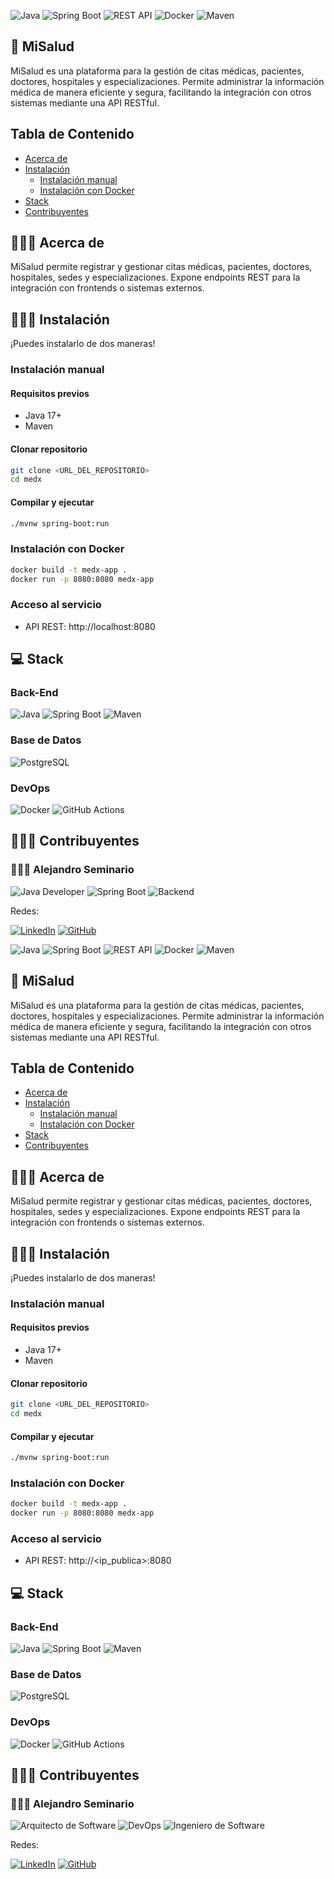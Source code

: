 ![Java](https://img.shields.io/badge/java-%23ED8B00.svg?style=for-the-badge&logo=openjdk&logoColor=white)
![Spring Boot](https://img.shields.io/badge/Spring_Boot-6DB33F?style=for-the-badge&logo=spring-boot&logoColor=white)
![REST API](https://img.shields.io/badge/REST_API-blue?style=for-the-badge)
![Docker](https://img.shields.io/badge/Docker-2496ED?style=for-the-badge&logo=docker&logoColor=white)
![Maven](https://img.shields.io/badge/Maven-C71A36?style=for-the-badge&logo=apache-maven&logoColor=white)

## 🏥 MiSalud

MiSalud es una plataforma para la gestión de citas médicas, pacientes, doctores, hospitales y especializaciones. Permite administrar la información médica de manera eficiente y segura, facilitando la integración con otros sistemas mediante una API RESTful.

## Tabla de Contenido
- [Acerca de](#-acerca-de)
- [Instalación](#-instalación)
  - [Instalación manual](#instalación-manual)
  - [Instalación con Docker](#instalación-con-docker)
- [Stack](#-stack)
- [Contribuyentes](#-contribuyentes)

## 👩🏻‍💻 Acerca de

MiSalud permite registrar y gestionar citas médicas, pacientes, doctores, hospitales, sedes y especializaciones. Expone endpoints REST para la integración con frontends o sistemas externos.

## 👩🏻‍🔬 Instalación

¡Puedes instalarlo de dos maneras!

### Instalación manual

#### Requisitos previos
- Java 17+
- Maven

#### Clonar repositorio
```bash
git clone <URL_DEL_REPOSITORIO>
cd medx
```

#### Compilar y ejecutar
```bash
./mvnw spring-boot:run
```

### Instalación con Docker

```bash
docker build -t medx-app .
docker run -p 8080:8080 medx-app
```

### Acceso al servicio
- API REST: http://localhost:8080

## 💻 Stack

### Back-End
![Java](https://img.shields.io/badge/Java-ED8B00?style=for-the-badge&logo=java&logoColor=white)
![Spring Boot](https://img.shields.io/badge/Spring_Boot-6DB33F?style=for-the-badge&logo=spring-boot&logoColor=white)
![Maven](https://img.shields.io/badge/Maven-C71A36?style=for-the-badge&logo=apache-maven&logoColor=white)

### Base de Datos
![PostgreSQL](https://img.shields.io/badge/PostgreSQL-316192?style=for-the-badge&logo=postgresql&logoColor=white)

### DevOps
![Docker](https://img.shields.io/badge/Docker-2496ED?style=for-the-badge&logo=docker&logoColor=white)
![GitHub Actions](https://img.shields.io/badge/github%20actions-%232671E5.svg?style=for-the-badge&logo=githubactions&logoColor=white)

## 👩🏻‍🔬 Contribuyentes

### 🧑🏻‍🔬 Alejandro Seminario
![Java Developer](https://img.shields.io/badge/Java_Developer-orange)
![Spring Boot](https://img.shields.io/badge/Spring_Boot-6DB33F)
![Backend](https://img.shields.io/badge/Backend-blue)

Redes:

[![LinkedIn][1]][2] [![GitHub][3]][4]

[1]:  https://img.shields.io/badge/linkedin-%230077B5.svg?style=for-the-badge&logo=linkedin&logoColor=white
[2]:  https://www.linkedin.com/in/alejandroseminariomedina/
[3]:  https://img.shields.io/badge/github-%23121011.svg?style=for-the-badge&logo=github&logoColor=white
[4]:  https://github.com/seminarioA

![Java](https://img.shields.io/badge/java-%23ED8B00.svg?style=for-the-badge&logo=openjdk&logoColor=white)
![Spring Boot](https://img.shields.io/badge/Spring_Boot-6DB33F?style=for-the-badge&logo=spring-boot&logoColor=white)
![REST API](https://img.shields.io/badge/REST_API-blue?style=for-the-badge)
![Docker](https://img.shields.io/badge/Docker-2496ED?style=for-the-badge&logo=docker&logoColor=white)
![Maven](https://img.shields.io/badge/Maven-C71A36?style=for-the-badge&logo=apache-maven&logoColor=white)

## 🏥 MiSalud

MiSalud es una plataforma para la gestión de citas médicas, pacientes, doctores, hospitales y especializaciones. Permite administrar la información médica de manera eficiente y segura, facilitando la integración con otros sistemas mediante una API RESTful.

## Tabla de Contenido
- [Acerca de](#-acerca-de)
- [Instalación](#-instalación)
  - [Instalación manual](#instalación-manual)
  - [Instalación con Docker](#instalación-con-docker)
- [Stack](#-stack)
- [Contribuyentes](#-contribuyentes)

## 👩🏻‍💻 Acerca de

MiSalud permite registrar y gestionar citas médicas, pacientes, doctores, hospitales, sedes y especializaciones. Expone endpoints REST para la integración con frontends o sistemas externos.

## 👩🏻‍🔬 Instalación

¡Puedes instalarlo de dos maneras!

### Instalación manual

#### Requisitos previos
- Java 17+
- Maven

#### Clonar repositorio
```bash
git clone <URL_DEL_REPOSITORIO>
cd medx
```

#### Compilar y ejecutar
```bash
./mvnw spring-boot:run
```

### Instalación con Docker

```bash
docker build -t medx-app .
docker run -p 8080:8080 medx-app
```

### Acceso al servicio
- API REST: http://<ip_publica>:8080

## 💻 Stack

### Back-End
![Java](https://img.shields.io/badge/Java-ED8B00?style=for-the-badge&logo=java&logoColor=white)
![Spring Boot](https://img.shields.io/badge/Spring_Boot-6DB33F?style=for-the-badge&logo=spring-boot&logoColor=white)
![Maven](https://img.shields.io/badge/Maven-C71A36?style=for-the-badge&logo=apache-maven&logoColor=white)

### Base de Datos
![PostgreSQL](https://img.shields.io/badge/PostgreSQL-316192?style=for-the-badge&logo=postgresql&logoColor=white)

### DevOps
![Docker](https://img.shields.io/badge/Docker-2496ED?style=for-the-badge&logo=docker&logoColor=white)
![GitHub Actions](https://img.shields.io/badge/github%20actions-%232671E5.svg?style=for-the-badge&logo=githubactions&logoColor=white)

## 👩🏻‍🔬 Contribuyentes

### 🧑🏻‍🔬 Alejandro Seminario
![Arquitecto de Software](https://img.shields.io/badge/Arquitecto_de_Software-orange)
![DevOps](https://img.shields.io/badge/DevOps-purple)
![Ingeniero de Software](https://img.shields.io/badge/Ingeniero_de_Software-blue)

Redes:

[![LinkedIn][1]][2] [![GitHub][3]][4]

[1]:  https://img.shields.io/badge/linkedin-%230077B5.svg?style=for-the-badge&logo=linkedin&logoColor=white
[2]:  https://www.linkedin.com/in/alejandroseminariomedina/
[3]:  https://img.shields.io/badge/github-%23121011.svg?style=for-the-badge&logo=github&logoColor=white
[4]:  https://github.com/seminarioA
